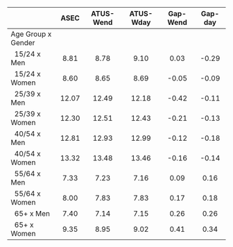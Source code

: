 
|                      |         ASEC |    ATUS-Wend |    ATUS-Wday |     Gap-Wend |      Gap-day |
| -------------------- | :----------: | :----------: | :----------: | :----------: | :----------: |
| Age Group x Gender   |              |              |              |              |              |
| &nbsp;&nbsp;15/24 x Men |         8.81 |         8.78 |         9.10 |         0.03 |        -0.29 |
| &nbsp;&nbsp;15/24 x Women |         8.60 |         8.65 |         8.69 |        -0.05 |        -0.09 |
| &nbsp;&nbsp;25/39 x Men |        12.07 |        12.49 |        12.18 |        -0.42 |        -0.11 |
| &nbsp;&nbsp;25/39 x Women |        12.30 |        12.51 |        12.43 |        -0.21 |        -0.13 |
| &nbsp;&nbsp;40/54 x Men |        12.81 |        12.93 |        12.99 |        -0.12 |        -0.18 |
| &nbsp;&nbsp;40/54 x Women |        13.32 |        13.48 |        13.46 |        -0.16 |        -0.14 |
| &nbsp;&nbsp;55/64 x Men |         7.33 |         7.23 |         7.16 |         0.09 |         0.16 |
| &nbsp;&nbsp;55/64 x Women |         8.00 |         7.83 |         7.83 |         0.17 |         0.18 |
| &nbsp;&nbsp;65+ x Men |         7.40 |         7.14 |         7.15 |         0.26 |         0.26 |
| &nbsp;&nbsp;65+ x Women |         9.35 |         8.95 |         9.02 |         0.41 |         0.34 |

